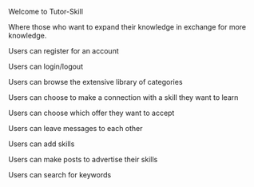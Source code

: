 Welcome to Tutor-Skill
 
Where those who want to expand their knowledge in exchange for more knowledge. 
 
Users can register for an account
 
Users can login/logout
 
Users can browse the extensive library of categories
 
Users can choose to make a connection with a skill they want to learn
 
Users can choose which offer they want to accept
 
Users can leave messages to each other
 
Users can add skills
 
Users can make posts to advertise their skills  

Users can search for keywords

